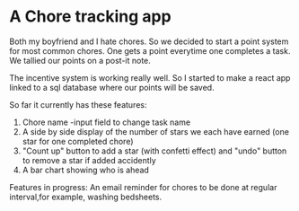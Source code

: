 # A Chore tracking app

Both my boyfriend and I hate chores. 
So we decided to start a point system for most common chores. 
One gets a point everytime one completes a task. 
We tallied our points on a post-it note.

The incentive system is working really well. 
So I started to make a react app linked to a sql database where our points will be saved. 

So far it currently has these features:

1) Chore name
   -input field to change task name
2) A side by side display of the number of stars we each have earned (one star for one completed chore)
3) "Count up" button to add a star (with confetti effect) and "undo" button to remove a star if added accidently
4) A bar chart showing who is ahead

Features in progress:
An email reminder for chores to be done at regular interval,for example, washing bedsheets.

